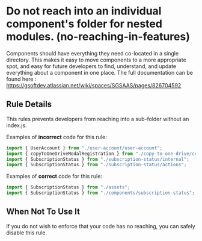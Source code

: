 # Do not reach into an individual component's folder for nested modules. (no-reaching-in-features)

Components should have everything they need co-located in a single directory. This makes it easy to move components to a more appropriate spot, and easy for future developers to find, understand, and update everything about a component in one place.
The full documentation can be found here : https://gsoftdev.atlassian.net/wiki/spaces/SGSAAS/pages/826704592

## Rule Details

This rules prevents developers from reaching into a sub-folder without an index.js.

Examples of **incorrect** code for this rule:

```js
import { UserAccount } from "./user-account/user-account";
import { copyToOneDriveModalRegistration } from "./copy-to-one-drive/copy-to-one-drive-modal/internal";
import { SubscriptionStatus } from "./subscription-status/internal";
import { SubscriptionStatus } from "./subscription-status/actions";
```

Examples of **correct** code for this rule:

```js
import { SubscriptionStatus } from "./assets";
import { SubscriptionStatus } from "./components/subscription-status";
```

## When Not To Use It

If you do not wish to enforce that your code has no reaching, you can safely disable this rule.